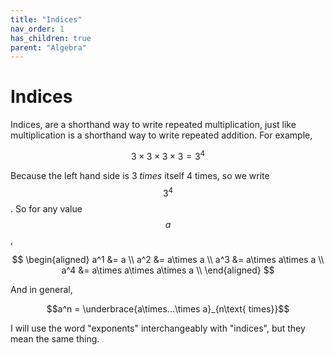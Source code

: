 ```yaml
---
title: "Indices"
nav_order: 1
has_children: true
parent: "Algebra"
---
```


# Indices

Indices, are a shorthand way to write repeated multiplication, just like multiplication is a shorthand way to write repeated addition.
For example,

$$3\times3\times3\times3 = 3^4$$

Because the left hand side is 3 *times* itself 4 times, so we write $$3^4$$. So for any value $$a$$,

$$
\begin{aligned}
a^1 &= a \\
a^2 &= a\times a \\
a^3 &= a\times a\times a \\
a^4 &= a\times a\times a\times a \\
\end{aligned}
$$

And in general,

$$a^n = \underbrace{a\times...\times a}_{n\text{ times}}$$

I will use the word "exponents" interchangeably with "indices", but they mean the same thing.